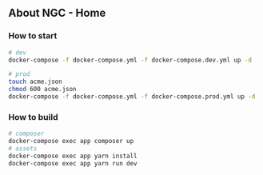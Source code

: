 ## About NGC - Home

### How to start

```bash
# dev
docker-compose -f docker-compose.yml -f docker-compose.dev.yml up -d

# prod
touch acme.json
chmod 600 acme.json
docker-compose -f docker-compose.yml -f docker-compose.prod.yml up -d
```

### How to build 

```bash
# composer
docker-compose exec app composer up
# assets
docker-compose exec app yarn install
docker-compose exec app yarn run dev
```
